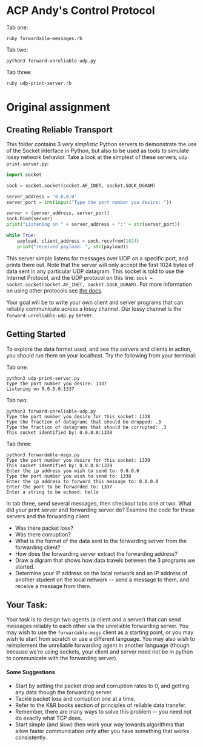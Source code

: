 # ACP Andy's Control Protocol

Tab one:
```
ruby forwardable-messages.rb
```


Tab two:
```
python3 forward-unreliable-udp.py
```


Tab three:
```
ruby udp-print-server.rb
```


# Original assignment

## Creating Reliable Transport

This folder contains 3 *very simplistic* Python servers to demonstrate the use of the Socket interface in Python, but also to be used as tools to simulate lossy network behavior. Take a look at the simplest of these servers, `udp-print-server.py`:

```Python
import socket

sock = socket.socket(socket.AF_INET, socket.SOCK_DGRAM)

server_address = '0.0.0.0'
server_port = int(input("Type the port number you desire: "))

server = (server_address, server_port)
sock.bind(server)
print("Listening on " + server_address + ":" + str(server_port))

while True:
    payload, client_address = sock.recvfrom(1024)
    print("received payload: ", str(payload))
```

This server simple listens for messages over UDP on a specific port, and prints them out. Note that the server will only accept the first 1024 bytes of data sent in any particular UDP datagram. This socket is told to use the Internet Protocol, and the UDP protocol on this line: `sock = socket.socket(socket.AF_INET, socket.SOCK_DGRAM)`. For more information on using other protocols see [the docs](https://docs.python.org/3/library/socket.html).

Your goal will be to write your own client and server programs that can reliably communicate across a lossy channel. Our lossy channel is the `forward-unreliable-udp.py` server.

## Getting Started

To explore the data format used, and see the servers and clients in action, you should run them on your localhost. Try the following from your terminal:

Tab one:  
```
python3 udp-print-server.py
Type the port number you desire: 1337
Listening on 0.0.0.0:1337
```

Tab two:
```
python3 forward-unreliable-udp.py
Type the port number you desire for this socket: 1338
Type the fraction of datagrams that should be dropped: .3
Type the fraction of datagrams that should be corrupted: .3
This socket identified by: 0.0.0.0:1338
```

Tab three:
```
python3 forwardable-msgs.py
Type the port number you desire for this socket: 1339
This socket identified by: 0.0.0.0:1339
Enter the ip address you wish to send to: 0.0.0.0
Type the port number you wish to send to: 1338
Enter the ip address to forward this message to: 0.0.0.0
Enter the port to be forwarded to: 1337
Enter a string to be echoed: hello
```

In tab three, send several messages, then checkout tabs one at two. What did your print server and forwarding server do? Examine the code for these servers and the forwarding client.

* Was there packet loss?
* Was there corruption?
* What is the format of the data sent to the forwarding server from the forwarding client?
* How does the forwarding server extract the forwarding address?
* Draw a digram that shows how data travels between the 3 programs we started.
* Determine your IP address on the local network and an IP address of another student on the local network -- send a message to them, and receive a message from them.

## Your Task:

Your task is to design two agents (a client and a server) that can send messages reliably to each other via the unreliable forwarding server. You may wish to use the `forwardable-msgs` client as a starting point, or you may wish to start from scratch or use a different language. You may also wish to reimplement the unreliable forwarding agent in another language (though because we're using sockets, your client and server need not be in python to communicate with the forwarding server).

#### Some Suggestions

* Start by setting the packet drop and corruption rates to 0, and getting any data  though the forwarding server.
* Tackle packet loss and corruption one at a time.
* Refer to the K&R books section of principles of reliable data transfer.
* Remember, there are many ways to solve this problem -- you need not do exactly what TCP does.
* Start simple (and slow) then work your way towards algorithms that allow faster communication only after you have something that works consistently.
